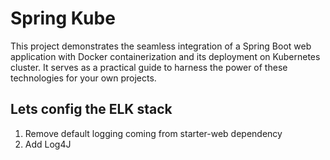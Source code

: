 # Spring Kube

This project demonstrates the seamless integration of a Spring Boot web application with Docker containerization and its deployment on Kubernetes cluster. It serves as a practical guide to harness the power of these technologies for your own projects.

## Lets config the ELK stack

1. Remove default logging coming from starter-web dependency
2. Add Log4J